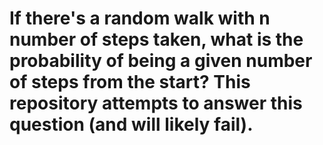 # If there's a random walk with n number of steps taken, what is the probability of being a given number of steps from the start? This repository attempts to answer this question (and will likely fail).